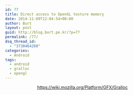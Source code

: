 ```yaml
---
id: 77
title: Direct access to OpenGL texture memory
date: 2014-11-09T12:04:54+00:00
author: Burt
layout: post
guid: http://blog.burt.pe.kr/?p=77
permalink: /77/
dsq_thread_id:
  - "3730464260"
categories:
  - Android
tags:
  - android
  - gralloc
  - opengl
---
```

<p style="text-align: center;">
</p>

<p style="text-align: center;">
  <a href="https://wiki.mozilla.org/Platform/GFX/Gralloc">https://wiki.mozilla.org/Platform/GFX/Gralloc</a>
</p>